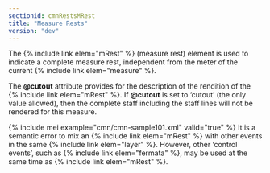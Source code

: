 ```yaml
---
sectionid: cmnRestsMRest
title: "Measure Rests"
version: "dev"
---
```


The {% include link elem="mRest" %} (<span class="expan">measure rest</span>) element is used to
indicate a complete measure rest, independent from the meter of the current {% include link elem="measure" %}.

The **@cutout** attribute provides for the description of the rendition of the
{% include link elem="mRest" %}. If **@cutout** is set to
‘cutout’ (the only value allowed), then the complete staff
including the staff lines will not be rendered for this measure.

{% include mei example="cmn/cmn-sample101.xml" valid="true" %}
It is a semantic error to mix an {% include link elem="mRest" %} with other events in the
same {% include link elem="layer" %}. However, other ‘control events’,
such as {% include link elem="fermata" %}, may be used at the same time as {% include link elem="mRest" %}.

